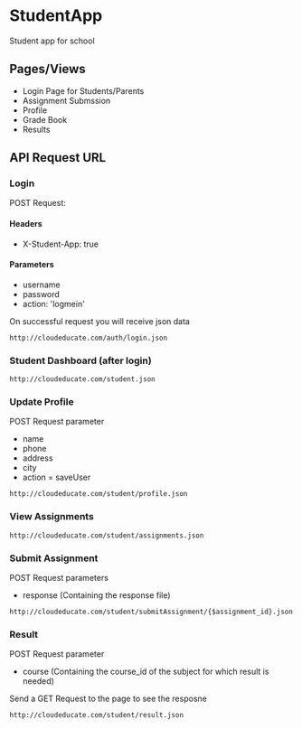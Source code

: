 # StudentApp
Student app for school

## Pages/Views ##
- Login Page for Students/Parents
- Assignment Submssion
- Profile
- Grade Book
- Results
 
## API Request URL ##
### Login ###
POST Request: 

#### Headers ####
- X-Student-App: true

#### Parameters ####
- username
- password
- action: 'logmein'

On successful request you will receive json data 
```
http://cloudeducate.com/auth/login.json
```

### Student Dashboard (after login) ###
```
http://cloudeducate.com/student.json
```

### Update Profile ###
POST Request parameter
- name
- phone
- address
- city
- action = saveUser
```
http://cloudeducate.com/student/profile.json
```

### View Assignments  ###

```
http://cloudeducate.com/student/assignments.json
```

### Submit Assignment ###
POST Request parameters
- response (Containing the response file)
```
http://cloudeducate.com/student/submitAssignment/{$assignment_id}.json
```

###  Result ###
POST Request parameter
- course (Containing the course_id of the subject for which result is needed)

Send a GET Request to the page to see the resposne
```
http://cloudeducate.com/student/result.json
```
